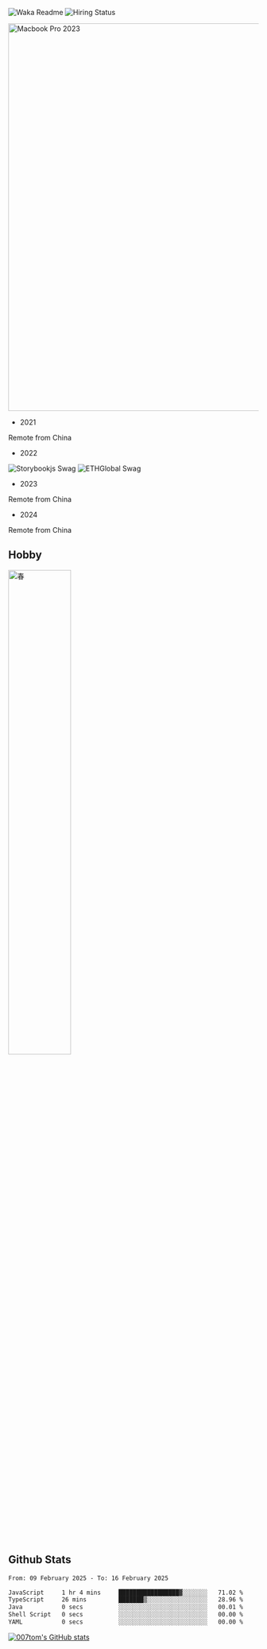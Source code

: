 ![Waka Readme](https://github.com/007tom/007tom/workflows/Waka%20Readme/badge.svg)
![Hiring Status](https://img.shields.io/badge/Hireable-true-green)
<!-- ### Hi there 👋🏿 -->

<!--
**007tom/007tom** is a ✨ _special_ ✨ repository because its `README.md` (this file) appears on your GitHub profile.

Here are some ideas to get you started:
-->

<!--
- 🔭 I’m currently working on [SoftMaple](https://github.com/SoftMaple):
-->

<!-- - 🌱 I’m currently learning ...  -->
<!-- - 👯 I’m looking for ... -->
<!-- - 🤔 I’m looking for help with Javascript AST or Parser ... -->
<!-- - 💬 Ask me about ... -->
<!-- - 📫 How to reach me: ... -->
<!-- - 😄 Pronouns: ... -->
<!-- - ⚡ Fun fact: ... -->
<!--
-->

<!--
![macOS](https://img.shields.io/badge/Macbook%20Pro-Monterey%20%7C%2013--inch%20%7C%2016%20GB%20%7C%202020-%23000000?style=flat&logo=apple&logoColor=%23ffffff)

<img src="https://user-images.githubusercontent.com/31362988/165692768-690ffd03-1b8b-4d1b-92ea-bc7e60ebd043.png" width=256 height=192 />
-->
<img width="780" alt="Macbook Pro 2023" src="https://github.com/user-attachments/assets/9644a218-a8a7-4ec4-981a-636153f8b781">

- 2021

Remote from China

- 2022

<img src="https://ik.imagekit.io/1winv85cn8g/swag/storybook-swag_6F_gmDbeK.jpeg?updatedAt=1678764897248" alt="Storybookjs Swag" />
<img src="https://ik.imagekit.io/1winv85cn8g/swag/ETH_Global-swag__0QLMCmXr.jpeg?updatedAt=1678765174440" alt="ETHGlobal Swag" />

- 2023

Remote from China

- 2024

Remote from China

## Hobby

<!-- ![无可奈何花落去](https://user-images.githubusercontent.com/31362988/209493865-4109f59e-6877-46e8-a590-3bdff438b4d4.jpg) -->
<!-- ![春](https://ik.imagekit.io/1winv85cn8g/spring_calligraphy_5kk6oyYsK.jpg?updatedAt=1678526373158) -->
<img src="https://ik.imagekit.io/1winv85cn8g/spring_calligraphy_5kk6oyYsK.jpg?updatedAt=1678526373158" width="50%" height="50%" alt="春" />

## Github Stats

<!--START_SECTION:waka-->

```txt
From: 09 February 2025 - To: 16 February 2025

JavaScript     1 hr 4 mins     █████████████████▓░░░░░░░   71.02 %
TypeScript     26 mins         ███████▒░░░░░░░░░░░░░░░░░   28.96 %
Java           0 secs          ░░░░░░░░░░░░░░░░░░░░░░░░░   00.01 %
Shell Script   0 secs          ░░░░░░░░░░░░░░░░░░░░░░░░░   00.00 %
YAML           0 secs          ░░░░░░░░░░░░░░░░░░░░░░░░░   00.00 %
```

<!--END_SECTION:waka-->


[![007tom's GitHub stats](https://github-readme-stats.vercel.app/api?username=zhyd1997&count_private=true&show_icons=true&theme=react)
](https://github.com/anuraghazra/github-readme-stats)
